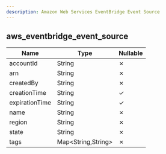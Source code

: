 ```yaml
---
description: Amazon Web Services EventBridge Event Source
---
```

aws_eventbridge_event_source
----------------------------

| **Name**       | **Type**           | **Nullable** |
| -------------- | ------------------ | ------------ |
| accountId      | String             | &cross;      |
| arn            | String             | &cross;      |
| createdBy      | String             | &cross;      |
| creationTime   | String             | &check;      |
| expirationTime | String             | &check;      |
| name           | String             | &cross;      |
| region         | String             | &cross;      |
| state          | String             | &cross;      |
| tags           | Map<String,String> | &cross;      |
